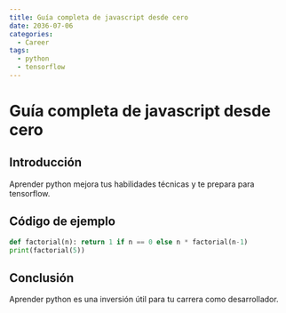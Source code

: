 ```yaml
---
title: Guía completa de javascript desde cero
date: 2036-07-06
categories:
  - Career
tags:
  - python
  - tensorflow
---
```


# Guía completa de javascript desde cero

## Introducción

Aprender python mejora tus habilidades técnicas y te prepara para tensorflow.

## Código de ejemplo

```python
def factorial(n): return 1 if n == 0 else n * factorial(n-1)
print(factorial(5))
```

## Conclusión

Aprender python es una inversión útil para tu carrera como desarrollador.